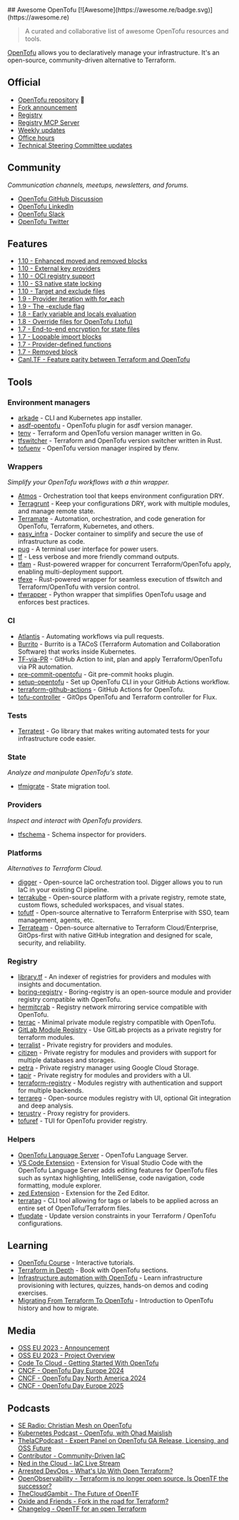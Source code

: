 <div class="github-widget" data-repo="virtualroot/awesome-opentofu"></div>
## Awesome OpenTofu [![Awesome](https://awesome.re/badge.svg)](https://awesome.re) <!-- omit in toc -->

> A curated and collaborative list of awesome OpenTofu resources and tools.

[OpenTofu](https://opentofu.org/) allows you to declaratively manage your infrastructure. It's an open-source, community-driven alternative to Terraform.



## Official

- [OpenTofu repository](https://github.com/opentofu/opentofu) 🎉
- [Fork announcement](https://opentofu.org/announcement)
- [Registry](https://github.com/opentofu/registry)
- [Registry MCP Server](https://github.com/opentofu/opentofu-mcp-server#opentofu-mcp-server)
- [Weekly updates](https://github.com/opentofu/opentofu/blob/main/WEEKLY_UPDATES.md#weekly-updates)
- [Office hours](https://www.youtube.com/watch?v=aEoMzUza6Ok&list=PLnVotLM2QsyhCc1_8PA7fbVF-ixt4_XAY)
- [Technical Steering Committee updates](https://github.com/opentofu/org/tree/main/TSC)

## Community

*Communication channels, meetups, newsletters, and forums.*

- [OpenTofu GitHub Discussion](https://github.com/orgs/opentofu/discussions)
- [OpenTofu LinkedIn](https://www.linkedin.com/company/opentofuorg/)
- [OpenTofu Slack](https://opentofu.org/slack)
- [OpenTofu Twitter](https://twitter.com/opentofuorg)

## Features

<!--lint disable double-link-->

- [1.10 - Enhanced moved and removed blocks](https://opentofu.org/docs/intro/whats-new/#enhanced-moved-and-removed-blocks)
- [1.10 - External key providers](https://opentofu.org/docs/intro/whats-new/#external-key-providers)
- [1.10 - OCI registry support](https://opentofu.org/docs/cli/oci_registries/)
- [1.10 - S3 native state locking](https://opentofu.org/docs/intro/whats-new/#native-s3-state-locking)
- [1.10 - Target and exclude files](https://opentofu.org/docs/intro/whats-new/#target-and-exclude-files)
- [1.9 - Provider iteration with for_each](https://opentofu.org/docs/intro/whats-new/#provider-iteration-for_each)
- [1.9 - The -exclude flag](https://opentofu.org/docs/intro/whats-new/#the--exclude-flag)
- [1.8 - Early variable and locals evaluation](https://opentofu.org/docs/intro/whats-new/#early-variablelocals-evaluation)
- [1.8 - Override files for OpenTofu (.tofu)](https://opentofu.org/docs/intro/whats-new/#override-files-for-opentofu-keeping-compatibility)
- [1.7 - End-to-end encryption for state files](https://opentofu.org/docs/v1.7/intro/whats-new/#state-encryption)
- [1.7 - Loopable import blocks](https://opentofu.org/docs/v1.7/intro/whats-new/#loopable-import-blocks)
- [1.7 - Provider-defined functions](https://opentofu.org/docs/v1.7/intro/whats-new/#provider-defined-functions)
- [1.7 - Removed block](https://opentofu.org/docs/v1.7/intro/whats-new/#removed-block)
- [CanI.TF - Feature parity between Terraform and OpenTofu](https://cani.tf/)

<!--lint enable double-link-->

## Tools

### Environment managers

- [arkade](https://github.com/alexellis/arkade) - CLI and Kubernetes app installer.
- [asdf-opentofu](https://github.com/virtualroot/asdf-opentofu) - OpenTofu plugin for asdf version manager.
- [tenv](https://github.com/tofuutils/tenv) - Terraform and OpenTofu version manager written in Go.
- [tfswitcher](https://github.com/ASleepyCat/tfswitcher) - Terraform and OpenTofu version switcher written in Rust.
- [tofuenv](https://github.com/tofuutils/tofuenv) - OpenTofu version manager inspired by tfenv.

### Wrappers

*Simplify your OpenTofu workflows with a thin wrapper.*

- [Atmos](https://github.com/cloudposse/atmos) - Orchestration tool that keeps environment configuration DRY.
- [Terragrunt](https://github.com/gruntwork-io/terragrunt) - Keep your configurations DRY, work with multiple modules, and manage remote state.
- [Terramate](https://github.com/terramate-io/terramate) - Automation, orchestration, and code generation for OpenTofu, Terraform, Kubernetes, and others.
- [easy_infra](https://github.com/SeisoLLC/easy_infra) - Docker container to simplify and secure the use of infrastructure as code.
- [pug](https://github.com/leg100/pug) - A terminal user interface for power users.
- [tf](https://github.com/dex4er/tf) - Less verbose and more friendly command outputs.
- [tfam](https://github.com/Ant0wan/tfam) - Rust-powered wrapper for concurrent Terraform/OpenTofu apply, enabling multi-deployment support.
- [tfexe](https://github.com/Ant0wan/tfexe) - Rust-powered wrapper for seamless execution of tfswitch and Terraform/OpenTofu with version control.
- [tfwrapper](https://github.com/claranet/tfwrapper) - Python wrapper that simplifies OpenTofu usage and enforces best practices.

### CI

- [Atlantis](https://www.runatlantis.io/) - Automating workflows via pull requests.
- [Burrito](https://docs.burrito.tf/overview/) - Burrito is a TACoS (Terraform Automation and Collaboration Software) that works inside Kubernetes.
- [TF-via-PR](https://github.com/OP5dev/TF-via-PR) - GitHub Action to init, plan and apply Terraform/OpenTofu via PR automation.
- [pre-commit-opentofu](https://github.com/tofuutils/pre-commit-opentofu) - Git pre-commit hooks plugin.
- [setup-opentofu](https://github.com/opentofu/setup-opentofu) - Set up OpenTofu CLI in your GitHub Actions workflow.
- [terraform-github-actions](https://github.com/dflook/terraform-github-actions) - GitHub Actions for OpenTofu.
- [tofu-controller](https://github.com/flux-iac/tofu-controller) - GitOps OpenTofu and Terraform controller for Flux.

### Tests

- [Terratest](https://github.com/gruntwork-io/terratest) - Go library that makes writing automated tests for your infrastructure code easier.

### State

*Analyze and manipulate OpenTofu's state.*

- [tfmigrate](https://github.com/minamijoyo/tfmigrate) - State migration tool.

### Providers

*Inspect and interact with OpenTofu providers.*

- [tfschema](https://github.com/minamijoyo/tfschema) - Schema inspector for providers.

### Platforms

*Alternatives to Terraform Cloud.*

- [digger](https://github.com/diggerhq/digger) - Open-source IaC orchestration tool. Digger allows you to run IaC in your existing CI pipeline.
- [terrakube](https://github.com/AzBuilder/terrakube) - Open-source platform with a private registry, remote state, custom flows, scheduled workspaces, and visual states.
- [tofutf](https://github.com/tofutf/tofutf) - Open-source alternative to Terraform Enterprise with SSO, team management, agents, etc.
- [Terrateam](https://terrateam.io) - Open-source alternative to Terraform Cloud/Enterprise, GitOps-first with native GitHub integration and designed for scale, security, and reliability.

### Registry

- [library.tf](https://library.tf/) - An indexer of registries for providers and modules with insights and documentation.
- [boring-registry](https://github.com/boring-registry/boring-registry) - Boring-registry is an open-source module and provider registry compatible with OpenTofu.
- [hermitcrab](https://github.com/seal-io/hermitcrab) - Registry network mirroring service compatible with OpenTofu.
- [terrac](https://github.com/haoliangyu/terrac) - Minimal private module registry compatible with OpenTofu.
- [GitLab Module Registry](https://docs.gitlab.com/ee/user/packages/terraform_module_registry/) - Use GitLab projects as a private registry for terraform modules.
- [terralist](https://github.com/terralist/terralist) - Private registry for providers and modules.
- [citizen](https://github.com/outsideris/citizen) - Private registry for modules and providers with support for multiple databases and storages.
- [petra](https://github.com/devoteamgcloud/petra) - Private registry manager using Google Cloud Storage.
- [tapir](https://github.com/PacoVK/tapir) - Private registry for modules and providers with a UI.
- [terraform-registry](https://github.com/nrkno/terraform-registry) - Modules registry with authentication and support for multiple backends.
- [terrareg](https://github.com/MatthewJohn/terrareg) - Open-source modules registry with UI, optional Git integration and deep analysis.
- [terustry](https://github.com/veepee-oss/terustry) - Proxy registry for providers.
- [tofuref](https://github.com/djetelina/tofuref) - TUI for OpenTofu provider registry.

### Helpers

- [OpenTofu Language Server](https://github.com/opentofu/tofu-ls) - OpenTofu Language Server.
- [VS Code Extension](https://open-vsx.org/extension/OpenTofu/vscode-opentofu) - Extension for Visual Studio Code with the OpenTofu Language Server adds editing features for OpenTofu files such as syntax highlighting, IntelliSense, code navigation, code formatting, module explorer.
- [zed Extension](https://github.com/ashpool37/zed-extension-opentofu) - Extension for the Zed Editor.
- [terratag](https://github.com/env0/terratag) - CLI tool allowing for tags or labels to be applied across an entire set of OpenTofu/Terraform files.
- [tfupdate](https://github.com/minamijoyo/tfupdate) - Update version constraints in your Terraform / OpenTofu configurations.

## Learning

- [OpenTofu Course](https://killercoda.com/quincycheng/course/course_opentofu) - Interactive tutorials.
- [Terraform in Depth](https://www.manning.com/books/terraform-in-depth) - Book with OpenTofu sections.
- [Infrastructure automation with OpenTofu](https://www.udemy.com/course/infrastructure-automation-with-opentofu-hands-on-devops/?couponCode=1D97F4D8FFE62E296BE1) - Learn infrastructure provisioning with lectures, quizzes, hands-on demos and coding exercises.
- [Migrating From Terraform To OpenTofu](https://www.youtube.com/watch?v=v9rJgtHzxUk) - Introduction to OpenTofu history and how to migrate.

## Media

- [OSS EU 2023 - Announcement](https://www.youtube.com/watch?v=Ha77rpusEDM&t=1190s)
- [OSS EU 2023 - Project Overview](https://www.youtube.com/watch?v=-8sOE9-icmY&t=15116s)
- [Code To Cloud - Getting Started With OpenTofu](https://www.youtube.com/watch?v=HeUz6TMg82U)
- [CNCF - OpenTofu Day Europe 2024](https://www.youtube.com/playlist?list=PLnVotLM2Qsyiw_6Pd_9WxRRLdrUAs3c1c)
- [CNCF - OpenTofu Day North America 2024](https://www.youtube.com/playlist?list=PLnVotLM2QsyhhCO5TgEUsAip601j3NUlm)
- [CNCF - OpenTofu Day Europe 2025](https://www.youtube.com/playlist?list=PLj6h78yzYM2P1WUOx9Ny6Q3JJxiAs1A3M)

## Podcasts

<!-- DESC, from most recent to oldest. -->
- [SE Radio: Christian Mesh on OpenTofu](https://se-radio.net/2025/01/se-radio-652-christian-mesh-on-opentofu/)
- [Kubernetes Podcast - OpenTofu, with Ohad Maislish](https://kubernetespodcast.com/episode/232-opentofu/)
- [TheIaCPodcast - Expert Panel on OpenTofu GA Release, Licensing, and OSS Future](https://www.theiacpodcast.com/episode/expert-panel-on-opentofu-ga-release-licensing-and-oss-future)
- [Contributor - Community-Driven IaC](https://www.contributor.fyi/opentofu)
- [Ned in the Cloud - IaC Live Stream](https://www.youtube.com/watch?v=p0vDydkUWB4)
- [Arrested DevOps - What's Up With Open Terraform?](https://www.arresteddevops.com/open-tofu/)
- [OpenObservability - Terraform is no longer open source. Is OpenTF the successor?](https://www.youtube.com/watch?v=5QdUs9VKq5g)
- [TheCloudGambit - The Future of OpenTF](https://www.thecloudgambit.com/2236725/13576531-the-future-of-opentf-with-ohad-maislish)
- [Oxide and Friends - Fork in the road for Terraform?](https://www.youtube.com/watch?v=QaU94LY891M)
- [Changelog -  OpenTF for an open Terraform](https://changelog.com/podcast/556)
